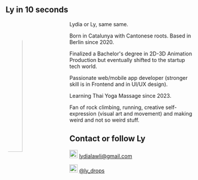 ## Ly in 10 seconds

<img src="src/ly-perfectState.jpg"
     alt="ly-perfect-state"
     style="float: left; margin-right: 20px; width: 30%; border-radius: 50%;" />

Lydia or Ly, same same.

Born in Catalunya with Cantonese roots. Based in Berlin since 2020.

Finalized a Bachelor's degree in 2D-3D Animation Production but eventually shifted to the startup tech world.

Passionate web/mobile app developer (stronger skill is in Frontend and in UI/UX design).

Learning Thai Yoga Massage since 2023.

Fan of rock climbing, running, creative self-expression (visual art and movement) and making weird and not so weird stuff.  

## Contact or follow Ly

<img src="https://img.icons8.com/doodle/48/000000/mail-with-wings.png" style="width: 22px">  lydialawli@gmail.com

<img src="https://img.icons8.com/doodle/48/000000/instagram.png" style="width: 22px"> [@ly_drops](https://www.instagram.com/ly_drops/)
